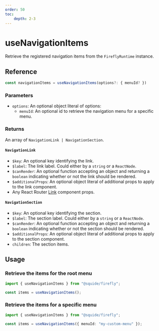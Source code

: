 ```yaml
---
order: 50
toc:
    depth: 2-3
---
```


# useNavigationItems

Retrieve the registered navigation items from the `FireflyRuntime` instance.

## Reference

```ts
const navigationItems = useNavigationItems(options?: { menuId? })
```

### Parameters

- `options`: An optional object literal of options:
    - `menuId`: An optional id to retrieve the navigation menu for a specific menu.

### Returns

An array of `NavigationLink | NavigationSection`.

#### `NavigationLink`

- `$key`: An optional key identifying the link.
- `$label`: The link label. Could either by a `string` or a `ReactNode`.
- `$canRender`: An optional function accepting an object and returning a `boolean` indicating whether or not the link should be rendered.
- `$additionalProps`: An optional object literal of additional props to apply to the link component.
- Any React Router [Link](https://reactrouter.com/en/main/components/link) component props.

#### `NavigationSection`

- `$key`: An optional key identifying the section.
- `$label`: The section label. Could either by a `string` or a `ReactNode`.
- `$canRender`: An optional function accepting an object and returning a `boolean` indicating whether or not the section should be rendered.
- `$additionalProps`: An optional object literal of additional props to apply to the section component.
- `children`: The section items.

## Usage

### Retrieve the items for the root menu

```ts
import { useNavigationItems } from "@squide/firefly";

const items = useNavigationItems();
```

### Retrieve the items for a specific menu

```ts
import { useNavigationItems } from "@squide/firefly";

const items = useNavigationItems({ menuId: "my-custom-menu" });
```
